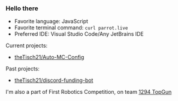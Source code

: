 ### Hello there

- Favorite language: JavaScript
- Favorite terminal command: `curl parrot.live` 
- Preferred IDE: Visual Studio Code/Any JetBrains IDE

Current projects:
- [theTisch21/Auto-MC-Config](https://github.com/theTisch21/Auto-MC-Config)

Past projects:
- [theTisch21/discord-funding-bot](https://github.com/theTisch21/discord-funding-bot)

I'm also a part of First Robotics Competition, on team [1294 TopGun](https://github.com/FRC-1294)
